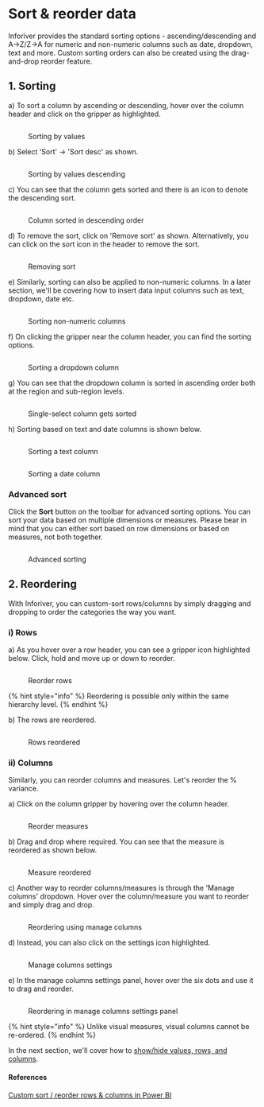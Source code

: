 # Sort & reorder data

Inforiver provides the standard sorting options - ascending/descending and A->Z/Z->A for numeric and non-numeric columns such as date, dropdown, text and more. Custom sorting orders can also be created using the drag-and-drop reorder feature.

## 1. Sorting

a) To sort a column by ascending or descending, hover over the column header and click on the gripper as highlighted.

<figure><img src="../../.gitbook/assets/3.2.1 (2) Sort.png" alt=""><figcaption><p>Sorting by values</p></figcaption></figure>

b) Select 'Sort' -> 'Sort desc' as shown.

<figure><img src="../../.gitbook/assets/3.2.2 Sort.png" alt=""><figcaption><p>Sorting by values descending</p></figcaption></figure>

c) You can see that the column gets sorted and there is an icon to denote the descending sort.

<figure><img src="../../.gitbook/assets/3.2.3 Sorting.png" alt=""><figcaption><p>Column sorted in descending order</p></figcaption></figure>

d) To remove the sort, click on 'Remove sort' as shown. Alternatively, you can click on the sort icon in the header to remove the sort.

<figure><img src="../../.gitbook/assets/3.2.4 sorting.png" alt=""><figcaption><p>Removing sort</p></figcaption></figure>

e) Similarly, sorting can also be applied to non-numeric columns. In a later section, we'll be covering how to insert data input columns such as text, dropdown, date etc.&#x20;

<figure><img src="../../.gitbook/assets/3.2.9 sorting.png" alt=""><figcaption><p>Sorting non-numeric columns</p></figcaption></figure>

f) On clicking the gripper near the column header, you can find the sorting options.

<figure><img src="../../.gitbook/assets/3.2.10 sorting.png" alt=""><figcaption><p>Sorting a dropdown column</p></figcaption></figure>

g) You can see that the dropdown column is sorted in ascending order both at the region and sub-region levels.

<figure><img src="../../.gitbook/assets/3.2.11 sorting.png" alt=""><figcaption><p>Single-select column gets sorted</p></figcaption></figure>

h) Sorting based on text and date columns is shown below.

<div><figure><img src="../../.gitbook/assets/3.2.12 sorting.png" alt=""><figcaption><p>Sorting a text column</p></figcaption></figure> <figure><img src="../../.gitbook/assets/3.2.13 sorting.png" alt=""><figcaption><p>Sorting a date column</p></figcaption></figure></div>

### Advanced sort

Click the **Sort** button on the toolbar for advanced sorting options. You can sort your data based on multiple dimensions or measures. Please bear in mind that you can either sort based on row dimensions or based on measures, not both together.

<figure><img src="../../.gitbook/assets/image (1) (1).png" alt=""><figcaption><p>Advanced sorting</p></figcaption></figure>

## 2. Reordering

With Inforiver, you can custom-sort rows/columns by simply dragging and dropping to order the categories the way you want.&#x20;

### i) Rows&#x20;

a) As you hover over a row header, you can see a gripper icon highlighted below. Click, hold and move up or down to reorder.

<figure><img src="../../.gitbook/assets/3.2.5 reorder.png" alt=""><figcaption><p>Reorder rows</p></figcaption></figure>

{% hint style="info" %}
Reordering is possible only within the same hierarchy level.
{% endhint %}

b) The rows are reordered.

<figure><img src="../../.gitbook/assets/3.2.6 reorder.png" alt=""><figcaption><p>Rows reordered</p></figcaption></figure>

### ii) Columns

Similarly, you can reorder columns and measures. Let's reorder the % variance.&#x20;

a) Click on the column gripper by hovering over the column header.

<figure><img src="../../.gitbook/assets/3.2.7 reorder.png" alt=""><figcaption><p>Reorder measures</p></figcaption></figure>

b) Drag and drop where required. You can see that the measure is reordered as shown below.

<figure><img src="../../.gitbook/assets/3.2.8 reorder.png" alt=""><figcaption><p>Measure reordered</p></figcaption></figure>

c) Another way to reorder columns/measures is through the 'Manage columns' dropdown. Hover over the column/measure you want to reorder and simply drag and drop.

<figure><img src="../../.gitbook/assets/3.2.15 reorder.png" alt=""><figcaption><p>Reordering using manage columns</p></figcaption></figure>

d) Instead, you can also click on the settings icon highlighted.

<figure><img src="../../.gitbook/assets/3.2.16 reorder.png" alt=""><figcaption><p>Manage columns settings</p></figcaption></figure>

e) In the manage columns settings panel, hover over the six dots and use it to drag and reorder.

<figure><img src="../../.gitbook/assets/3.2.17 reorder.png" alt=""><figcaption><p>Reordering in manage columns settings panel</p></figcaption></figure>

{% hint style="info" %}
Unlike visual measures, visual columns cannot be re-ordered.
{% endhint %}

In the next section, we'll cover how to [show/hide values, rows, and columns](show-or-hide-values-rows-and-columns.md).

#### References

[Custom sort / reorder rows & columns in Power BI](https://inforiver.com/blog/feature-highlights/custom-sort-order-rows-and-columns-in-power-bi/)
